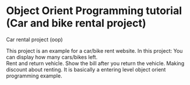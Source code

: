 # Object Orient Programming tutorial (Car and bike rental project)
 Car rental project (oop)

This project is an example for a car/bike rent website.
In this project:
You can display how many cars/bikes left.  
Rent and return vehicle. 
Show the bill after you return the vehicle. 
Making discount about renting.
It is basically a entering level object orient programming example. 
